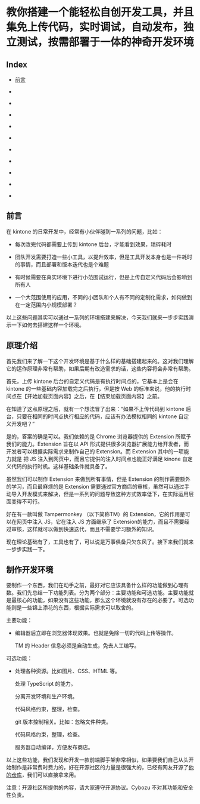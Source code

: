<h1>
    教你搭建一个能轻松自创开发工具，并且集免上传代码，实时调试，自动发布，独立测试，按需部署于一体的神奇开发环境
</h1>
<h2>
    Index<br/>
</h2>
<ul class="anchor-link list-paddingleft-2">
    <li>
        <p>
            <a href="#step1">前言</a>
        </p>
    </li>
    <li>
        <p>
            &nbsp;&nbsp;&nbsp;&nbsp;<a href="#step1.1"></a>
        </p>
    </li>
    <li>
        <p>
            &nbsp;&nbsp;&nbsp;&nbsp;<a href="#step1.2"></a>
        </p>
    </li>
    <li>
        <p>
            <a href="#step2"></a>
        </p>
    </li>
    <li>
        <p>
            &nbsp;&nbsp;&nbsp;&nbsp;<a href="#step2.1"></a>
        </p>
    </li>
    <li>
        <p>
            &nbsp;&nbsp;&nbsp;&nbsp;<a href="#step2.2"></a>
        </p>
    </li>
    <li>
        <p>
            <a href="#step3"></a>
        </p>
    </li>
    <li>
        <p>
            &nbsp;&nbsp;&nbsp;&nbsp;<a href="#step3.1"></a>
        </p>
    </li>
    <li>
        <p>
            &nbsp;&nbsp;&nbsp;&nbsp;<a href="#step3.2"></a>
        </p>
    </li>
    <li>
        <p>
            &nbsp;&nbsp;&nbsp;&nbsp;<a href="#step3.3"></a>
        </p>
    </li>
    <li>
        <p>
            <a href="#step4"></a>
        </p>
    </li>
</ul>
<h2>
    前言
</h2>
<p>
    在 kintone 的日常开发中，经常有小伙伴碰到一系列的问题，比如：
</p>
<ul class=" list-paddingleft-2">
    <li>
        <p>
            每次改完代码都需要上传到 kintone 后台，才能看到效果，琐碎耗时
        </p>
    </li>
    <li>
        <p>
            团队开发需要打造一些小工具，以提升效率，但是工具开发本身也是一件耗时的事情，而且部署和版本迭代也是个难题
        </p>
    </li>
    <li>
        <p>
            有时候需要在真实环境下进行小范围试运行，但是上传自定义代码后会影响到所有人
        </p>
    </li>
    <li>
        <p>
            一个大范围使用的应用，不同的小团队和个人有不同的定制化需求，如何做到在一定范围内小规模部署？
        </p>
    </li>
</ul>
<p>
    以上这些问题其实可以通过一系列的环境搭建来解决，今天我们就来一步步实践演示一下如何去搭建这样一个环境。
</p>
<h2>
    原理介绍
</h2>
<p>
    首先我们来了解一下这个开发环境是基于什么样的基础搭建起来的。这对我们理解它的运作原理非常有帮助，如果后期有改造需求的话，这些内容将会非常有帮助。
</p>
<p>
    首先，上传 kintone 后台的自定义代码是有执行时间点的，它基本上是会在 kintone 的一些基础内容加载完之后执行，但是按 Web 的标准来说，他的执行时间点在【开始加载页面内容】之后，在【结束加载页面内容】之前。
</p>
<p>
    在知道了这点原理之后，就有一个想法冒了出来：“如果不上传代码到 kintone 后台，只要在相同的时间点执行相应的代码，应该有办法模拟相同的 kintone 自定义开发吧？”
</p>
<p>
    是的，答案的确是可以。我们依赖的是 Chrome 浏览器提供的 Extension 所赋予我们的能力。Extension 旨在以 API 形式提供很多浏览器扩展能力给开发者，而开发者可以根据实际需求来制作自己的 Extension。而 Extension 其中的一项能力就是 把 JS 注入到网页中，而且它提供的注入时间点也能正好满足 kinone 自定义代码的执行时机。这样基础条件就具备了。
</p>
<p>
    虽然我们可以制作 Extension 来做到所有事情，但是 Extension 的制作需要额外的学习，而且最麻烦的是 Extension 需要通过官方商店的审核，虽然可以通过手动导入开发模式来解决，但是一系列的问题导致这种方式效率低下，在实际运用层面变得不可行。
</p>
<p>
    好在有一款叫做 Tampermonkey （以下简称TM）的 Extension，它的作用是可以在网页中注入 JS，它在注入 JS 方面继承了 Extension的能力，而且不需要经过审核，这样就可以做到快速迭代，而且不需要学习额外的知识。
</p>
<p>
    现在理论基础有了，工具也有了，可以说是万事俱备只欠东风了。接下来我们就来一步步实践一下。
</p>
<h2>
    制作开发环境
</h2>
<p>
    要制作一个东西，我们在动手之前，最好对它应该具备什么样的功能做到心理有数。我们先总结一下功能列表。分为两个部分：主要功能和可选功能。主要功能就是最核心的功能，如果没有这些功能，那么这个环境就没有存在的必要了。可选功能则是一些锦上添花的东西，根据实际需求可以取舍的。
</p>
<p>
    主要功能：
</p>
<ul class=" list-paddingleft-2">
    <li>
        <p>
            编辑器后立即在浏览器体现效果。也就是免除一切的代码上传等操作。
        </p>
        <p>
            TM 的 Header 信息必须是自动生成，免去人工编写。
        </p>
    </li>
</ul>
<p>
    可选功能：
</p>
<ul class=" list-paddingleft-2">
    <li>
        <p>
            处理各种资源。比如图片、CSS、HTML 等。
        </p>
        <p>
            处理 TypeScript 的能力。
        </p>
        <p>
            分离开发环境和生产环境。
        </p>
        <p>
            代码风格约束，整理，检查。
        </p>
        <p>
            git 版本控制相关。比如：忽略文件种类。
        </p>
        <p>
            代码风格约束，整理，检查。
        </p>
        <p>
            服务器自动编译，方便发布商店。
        </p>
    </li>
</ul>
<p>
    以上这些功能，我们发现和开发一款前端脚手架非常相似，如果要我们自己从头开始制作是非常费时费力的，好在开源社区的力量是很强大的，已经有网友开源了<a href="https://github.com/forestsheep911/capricious-monkey">他的仓库</a>，我们可以直接拿来用。
</p>
<p class="operaCheck">
    注意：开源社区所提供的内容，请大家遵守开源协议。Cybozu 不对其功能和安全性负责。
</p>